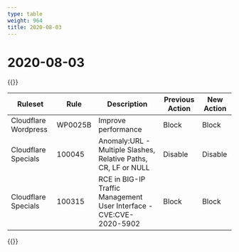 ```yaml
---
type: table
weight: 964
title: 2020-08-03
---
```


# 2020-08-03

{{<table-wrap>}}<table style="width: 100%">

<thead>
  <tr>
    <th>Ruleset</th>
    <th>Rule</th>
    <th>Description</th>
    <th>Previous Action</th>
    <th>New Action</th>
  </tr>
</thead>
<tbody>
  <tr>
    <td>Cloudflare Wordpress</td>
    <td>WP0025B</td>
    <td>Improve performance</td>
    <td>Block</td>
    <td>Block</td>
  </tr>
  <tr>
    <td>Cloudflare Specials</td>
    <td>100045</td>
    <td>Anomaly:URL - Multiple Slashes, Relative Paths, CR, LF or NULL</td>
    <td>Disable</td>
    <td>Disable</td>
  </tr>
  <tr>
    <td>Cloudflare Specials</td>
    <td>100315</td>
    <td>RCE in BIG-IP Traffic Management User Interface - CVE:CVE-2020-5902</td>
    <td>Block</td>
    <td>Block</td>
  </tr>
</tbody>

</table>{{</table-wrap>}}
